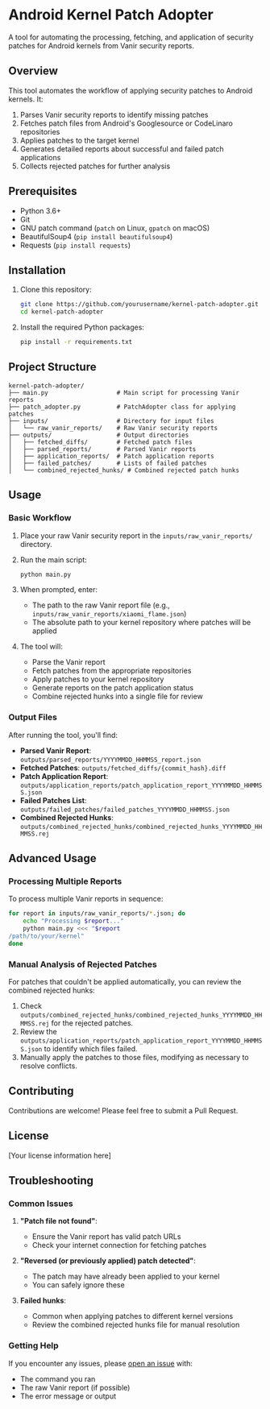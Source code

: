 # Android Kernel Patch Adopter

A tool for automating the processing, fetching, and application of security patches for Android kernels from Vanir security reports.

## Overview

This tool automates the workflow of applying security patches to Android kernels. It:

1. Parses Vanir security reports to identify missing patches
2. Fetches patch files from Android's Googlesource or CodeLinaro repositories
3. Applies patches to the target kernel
4. Generates detailed reports about successful and failed patch applications
5. Collects rejected patches for further analysis

## Prerequisites

- Python 3.6+
- Git
- GNU patch command (`patch` on Linux, `gpatch` on macOS)
- BeautifulSoup4 (`pip install beautifulsoup4`)
- Requests (`pip install requests`)

## Installation

1. Clone this repository:
   ```bash
   git clone https://github.com/yourusername/kernel-patch-adopter.git
   cd kernel-patch-adopter
   ```

2. Install the required Python packages:
   ```bash
   pip install -r requirements.txt
   ```

## Project Structure

```
kernel-patch-adopter/
├── main.py                   # Main script for processing Vanir reports
├── patch_adopter.py          # PatchAdopter class for applying patches
├── inputs/                   # Directory for input files
│   └── raw_vanir_reports/    # Raw Vanir security reports
├── outputs/                  # Output directories
│   ├── fetched_diffs/        # Fetched patch files
│   ├── parsed_reports/       # Parsed Vanir reports
│   ├── application_reports/  # Patch application reports
│   ├── failed_patches/       # Lists of failed patches
│   └── combined_rejected_hunks/ # Combined rejected patch hunks
```

## Usage

### Basic Workflow

1. Place your raw Vanir security report in the `inputs/raw_vanir_reports/` directory.

2. Run the main script:
   ```bash
   python main.py
   ```

3. When prompted, enter:
   - The path to the raw Vanir report file (e.g., `inputs/raw_vanir_reports/xiaomi_flame.json`)
   - The absolute path to your kernel repository where patches will be applied

4. The tool will:
   - Parse the Vanir report
   - Fetch patches from the appropriate repositories
   - Apply patches to your kernel repository
   - Generate reports on the patch application status
   - Combine rejected hunks into a single file for review

### Output Files

After running the tool, you'll find:

- **Parsed Vanir Report**: `outputs/parsed_reports/YYYYMMDD_HHMMSS_report.json`
- **Fetched Patches**: `outputs/fetched_diffs/{commit_hash}.diff`
- **Patch Application Report**: `outputs/application_reports/patch_application_report_YYYYMMDD_HHMMSS.json`
- **Failed Patches List**: `outputs/failed_patches/failed_patches_YYYYMMDD_HHMMSS.json`
- **Combined Rejected Hunks**: `outputs/combined_rejected_hunks/combined_rejected_hunks_YYYYMMDD_HHMMSS.rej`

## Advanced Usage

### Processing Multiple Reports

To process multiple Vanir reports in sequence:

```bash
for report in inputs/raw_vanir_reports/*.json; do
    echo "Processing $report..."
    python main.py <<< "$report
/path/to/your/kernel"
done
```

### Manual Analysis of Rejected Patches

For patches that couldn't be applied automatically, you can review the combined rejected hunks:

1. Check `outputs/combined_rejected_hunks/combined_rejected_hunks_YYYYMMDD_HHMMSS.rej` for the rejected patches.
2. Review the `outputs/application_reports/patch_application_report_YYYYMMDD_HHMMSS.json` to identify which files failed.
3. Manually apply the patches to those files, modifying as necessary to resolve conflicts.

## Contributing

Contributions are welcome! Please feel free to submit a Pull Request.

## License

[Your license information here]

## Troubleshooting

### Common Issues

1. **"Patch file not found"**: 
   - Ensure the Vanir report has valid patch URLs
   - Check your internet connection for fetching patches

2. **"Reversed (or previously applied) patch detected"**:
   - The patch may have already been applied to your kernel
   - You can safely ignore these

3. **Failed hunks**:
   - Common when applying patches to different kernel versions
   - Review the combined rejected hunks file for manual resolution

### Getting Help

If you encounter any issues, please [open an issue](https://github.com/yourusername/kernel-patch-adopter/issues) with:
- The command you ran
- The raw Vanir report (if possible)
- The error message or output